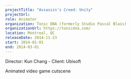 ```yaml
---
projectTitle: "Assassin's Creed: Unity"
projectUrl: 
role: Animator
organization: Tonic DNA (formerly Studio Pascal Blais)
organizationUrl: https://tonicdna.com/
location: Montreal, QC
releaseDate: 2014-11-23
start: 2014-01-01
end: 2014-03-01
---
```


Director: Kun Chang - Client: Ubisoft

Animated video game cutscene
